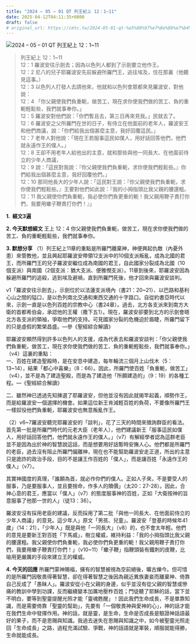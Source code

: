 ```yaml
---
title: "2024 – 05 – 01 QT 列王紀上 12：1~11"
date: 2025-04-12T04:11:35+0800
draft: false
# original_url: https://cmtc.tw/2024-05-01-qt-%e5%88%97%e7%8e%8b%e7%b4%80%e4%b8%8a-12%ef%bc%9a111
---
```


![2024 – 05 – 01 QT 列王紀上 12：1\~11](/images/qt.jpg  "2024 – 05 – 01 QT 列王紀上 12：1\~11")

> 列王紀上 12：1\~11  
> 12：1 羅波安往示劍去；因為以色列人都到了示劍要立他作王。  
> 12：2 尼八的兒子耶羅波安先前躲避所羅門王，逃往埃及，住在那裏（他聽見這事。）  
> 12：3 以色列人打發人去請他來，他就和以色列會眾都來見羅波安，對他說：  
> 12：4 「你父親使我們負重軛，做苦工，現在求你使我們做的苦工、負的重軛輕鬆些，我們就事奉你。」  
> 12：5 羅波安對他們說：「你們暫且去，第三日再來見我。」民就去了。  
> 12：6 羅波安之父所羅門在世的日子，有侍立在他面前的老年人，羅波安王和他們商議，說：「你們給我出個甚麼主意，我好回覆這民。」  
> 12：7 老年人對他說：「現在王若服事這民如僕人，用好話回答他們，他們就永遠作王的僕人。」  
> 12：8 王卻不用老年人給他出的主意，就和那些與他一同長大、在他面前侍立的少年人商議，  
> 12：9 說：「這民對我說：『你父親使我們負重軛，求你使我們輕鬆些。』你們給我出個甚麼主意，我好回覆他們。」  
> 12：10 那同他長大的少年人說：「這民對王說：『你父親使我們負重軛，求你使我們輕鬆些。』王要對他們如此說：『我的小拇指頭比我父親的腰還粗。  
> 12：11 我父親使你們負重軛，我必使你們負更重的軛！我父親用鞭子責打你們，我要用蠍子鞭責打你們！』」

**1.  經文3遍**

**2. 今天默想經文**
王上 12：4 你父親使我們負重軛，做苦工，現在求你使我們做的苦工、負的重軛輕鬆些，我們就事奉你。

**3. 默想分享**
（1）列王紀上11章的重點是所羅門離棄神，神便興起仇敵（內憂外患）來管教他，並且興起耶羅波安帶領12支派中的10個支派叛亂，成為北國的君王，而所羅門王的兒子羅波安繼位成為南國的君王，自此國家分裂成為北國（10個支派）與南國（2個支派：猶大支派、便雅憫支派）。11章到後來，耶羅波安因為躲避所羅門的追殺，逃到埃及避禍，直到所羅門死後，他才回來與羅波安談判。

v1「羅波安往示劍去」，示劍位於以法蓮支派境內（書21：20\~21）、以巴路和基利心山之間的隘口，是以色列南北交通和東西交通的十字路口。自從約書亞時代以來，示劍一直是以色列百姓的宗教中心（書24章）。過去，北方各支派來到南方大衛的首都希伯侖，承認他的王權（撒下五1）。現在，羅波安卻要到北方的示劍會晤北方各支派的領袖，爭取他們的支持。可見國家分裂的危機迫於眉睫，所羅門留下的只是虛假的繁榮昌盛。—參《聖經綜合解讀》

耶羅波安顯然得到許多以色列人的支援，成為代表去和羅波安談判：「你父親使我們負重軛，做苦工，現在求你使我們做的苦工、負的重軛輕鬆些，我們就事奉你。」（v4）這裏的重點：  
一、百姓在建造聖殿時，是在安息中建造，每年輪流三個月上山伐木（5：13\~14），結果「都心中喜樂」（8：66）。因此，所羅門使百姓「負重軛，做苦工」（v4），並不是為了建造聖殿，而是為了建造他「所願建造的」（9：19）的各種工程。—《聖經綜合解讀》

二、雖然神已透過先知揀選了耶羅波安，但他並沒有因此就揭竿起義，順勢作王，而是給羅波安一個選擇的機會。如果這位新王肯減輕百姓的負荷，不要像所羅門王一樣奴役他們負重軛，耶羅波安也無意叛亂作王。

（2）v6\~7羅波安聽完耶羅波安的「談判」，花了三天的時間來徵詢群臣的看法。首先第一批是所羅門時代的元老大臣（老年人），他們建議新王「服事這民如僕人，用好話回答他們，他們就永遠作王的僕人。」（v7）有解經學者認為這群老臣並不是因為出於神的智慧說這話，而是想要用好話暫時安撫人心。他們都是所羅門的老臣，過去沒有阻止所羅門偏離神，現在也不能幫助羅波安走正道，所出的主意只是詭詐的政治手段，目的不是讓王作百姓的「僕人」，而是讓百姓「永遠作王的僕人」（v7）。

其實神國度的真理，「誰願為首，就必作你們的僕人。正如人子來，不是要受人的服事，乃是要服事人，並且要捨命，作多人的贖價」（太20：27-28）。因此，合神心意的君王，應當以「僕人」（v7）的態度服事神的百姓，正如「大衛按神的旨意服事了他那一世的人」（徒13：36）。

羅波安沒有採用老臣的建議，反而採用了第二批「與他一同長大、在他面前侍立的少年人商議」的意見。這少年人」原文「男孩、兒童」。羅波安「登基的時候年41歲」（14：21），「少年人」既是與他「一同長大」（v8）的，也不會太年輕。他們的意見是要新王對百姓「下馬威」，樹立權威，維持利益：「我的小拇指頭比我父親的腰還粗。我父親使你們負重軛，我必使你們負更重的軛！我父親用鞭子責打你們，我要用蠍子鞭責打你們！」（v10\~11）「蠍子鞭」指鞭頭裝有鐵刺的皮鞭，比喻用更嚴厲的手段來建立王的權威。

**4. 今天的回應**
所羅門蒙神賜福，擁有的智慧被視為空前絕後，曠古爍今。但可惜的是所羅門因敬畏得著智慧，卻在得著智慧之後因為親近異族妻妾而離棄神、倚靠自己反成了「愚昧人」。羅波安從小在父親的身邊，似乎並沒有從父親的智慧或慘痛的教訓中學到功課，反而繼續變本加厲地壓柞百姓；門徒聽了耶穌的話，當下並不明白，要等到聖靈提醒光照才能「靈魂甦醒」！因此我們生命成長，不是單靠知識，而是需要倚靠「聖靈的幫助」，先要有「一個敬畏神與愛神的心」，神的話才能在我們生命中發揮作用。神的話，就是靈，是生命，生命是否成長是驗證神話語最好的果子，而不是恩賜與知識。我過去迷失在恩賜與知識之中，如今被聖靈光照走回「生命成長」之路，過程充滿試驗、爭戰，神的話語就是軍裝，順服就能得勝，生命就能成長。
